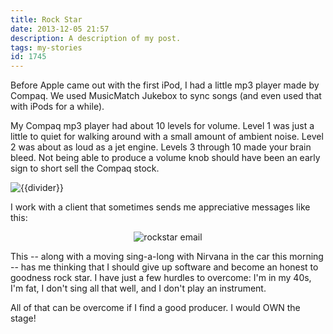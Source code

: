 ```yaml
---
title: Rock Star
date: 2013-12-05 21:57
description: A description of my post.
tags: my-stories
id: 1745
---
```

Before Apple came out with the first iPod, I had a little mp3 player made by Compaq.  We used MusicMatch Jukebox to sync songs (and even used that with iPods for a while).

My Compaq mp3 player had about 10 levels for volume.  Level 1 was just a little to quiet for walking around with a small amount of ambient noise.  Level 2 was about as loud as a jet engine.  Levels 3 through 10 made your brain bleed.  Not being able to produce a volume knob should have been an early sign to short sell the Compaq stock.

<img src="/img/greenline.gif" class="greenline" alt="{{divider}}" />

I work with a client that sometimes sends me appreciative messages like this:

<p style="margin-left: auto; margin-right: auto; text-align: center;"><img alt="rockstar email" src="/img/rockstar.jpg"/></p>

This -- along with a moving sing-a-long with Nirvana in the car this morning -- has me thinking that I should give up software and become an honest to goodness rock star.  I have just a few hurdles to overcome:  I'm in my 40s, I'm fat, I don't sing all that well, and I don't play an instrument.  

All of that can be overcome if I find a good producer.  I would OWN the stage!